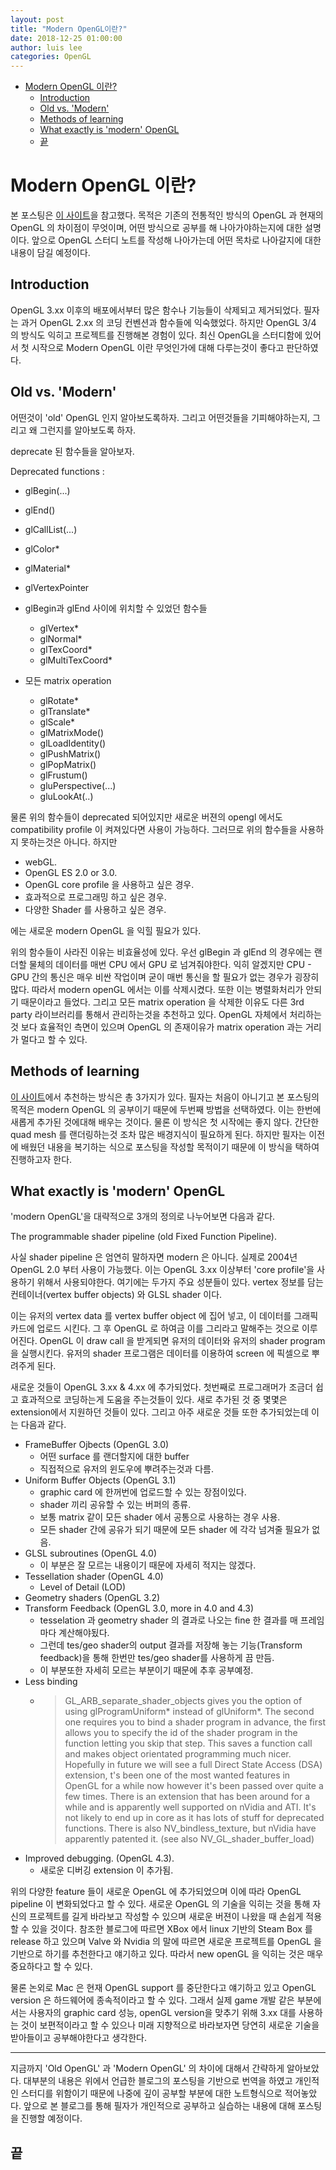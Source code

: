 ```yaml
---
layout: post
title: "Modern OpenGL이란?"
date: 2018-12-25 01:00:00
author: luis lee
categories: OpenGL
---
```

<!-- TOC -->

- [Modern OpenGL 이란?](#modern-opengl-이란)
    - [Introduction](#introduction)
    - [Old vs. 'Modern'](#old-vs-modern)
    - [Methods of learning](#methods-of-learning)
    - [What exactly is 'modern' OpenGL](#what-exactly-is-modern-opengl)
    - [끝](#끝)

<!-- /TOC -->
# Modern OpenGL 이란?

본 포스팅은 [이 사이트](http://www.davidbishop.org/oglmeta)을 참고했다.
목적은 기존의 전통적인 방식의 OpenGL 과 현재의 OpenGL 의 차이점이 무엇이며, 어떤 방식으로 공부를 해
나아가야하는지에 대한 설명이다. 앞으로 OpenGL 스터디 노트를 작성해 나아가는데 어떤 목차로 나아갈지에 대한 내용이
담길 예정이다.

## Introduction

OpenGL 3.xx 이후의 배포에서부터 많은 함수나 기능들이 삭제되고 제거되었다.
필자는 과거 OpenGL 2.xx 의 코딩 컨벤션과 함수들에 익숙했었다. 하지만 OpenGL 3/4 의 방식도
익히고 프로젝트를 진행해본 경험이 있다. 최신 OpenGL을 스터디함에 있어서 첫 시작으로 Modern OpenGL 이란 무엇인가에 대해
다루는것이 좋다고 판단하였다.

## Old vs. 'Modern'

어떤것이 'old' OpenGL 인지 알아보도록하자. 그리고 어떤것들을 기피해야하는지, 그리고 왜 그런지를 알아보도록 하자.

deprecate 된 함수들을 알아보자.

Deprecated functions :

- glBegin(...)
- glEnd()
- glCallList(...)
- glColor\*
- glMaterial\*
- glVertexPointer
- glBegin과 glEnd 사이에 위치할 수 있었던 함수들

  - glVertex\*
  - glNormal\*
  - glTexCoord\*
  - glMultiTexCoord\*

- 모든 matrix operation

  - glRotate\*
  - glTranslate\*
  - glScale\*
  - glMatrixMode()
  - glLoadIdentity()
  - glPushMatrix()
  - glPopMatrix()
  - glFrustum()
  - gluPerspective(...)
  - gluLookAt(..)

물론 위의 함수들이 deprecated 되어있지만 새로운 버젼의 opengl 에서도 compatibility profile 이 켜져있다면
사용이 가능하다. 그러므로 위의 함수들을 사용하지 못하는것은 아니다. 하지만

- webGL.
- OpenGL ES 2.0 or 3.0.
- OpenGL core profile 을 사용하고 싶은 경우.
- 효과적으로 프로그래밍 하고 싶은 경우.
- 다양한 Shader 를 사용하고 싶은 경우.

에는 새로운 modern OpenGL 을 익힐 필요가 있다.

위의 함수들이 사라진 이유는 비효율성에 있다.
우선 glBegin 과 glEnd 의 경우에는 랜더할 물체의 데이터를 매번 CPU 에서 GPU 로 넘겨줘야한다.
익히 알겠지만 CPU - GPU 간의 통신은 매우 비싼 작업이며 굳이 매번 통신을 할 필요가 없는 경우가 굉장히 많다.
따라서 modern openGL 에서는 이를 삭제시켰다.
또한 이는 병렬화처리가 안되기 때문이라고 들었다.
그리고 모든 matrix operation 을 삭제한 이유도 다른 3rd party 라이브러리를 통해서 관리하는것을 추천하고 있다.
OpenGL 자체에서 처리하는 것 보다 효율적인 측면이 있으며 OpenGL 의 존재이유가 matrix operation 과는 거리가 멀다고 할 수 있다.

## Methods of learning

[이 사이트](http://www.davidbishop.org/oglmeta)에서 추천하는 방식은 총 3가지가 있다. 필자는 처음이 아니기고 본 포스팅의 목적은
modern OpenGL 의 공부이기 때문에 두번째 방법을 선택하였다. 이는 한번에 새롭게 추가된 것에대해 배우는 것이다.
물론 이 방식은 첫 시작에는 좋지 않다. 간단한 quad mesh 를 랜더링하는것 조차 많은 배경지식이 필요하게 된다. 하지만 필자는 이전에 배웠던 내용을 복기하는 식으로 포스팅을 작성할 목적이기 때문에 이 방식을 택하여 진행하고자 한다.

## What exactly is 'modern' OpenGL

'modern OpenGL'을 대략적으로 3개의 정의로 나누어보면 다음과 같다.

The programmable shader pipeline (old Fixed Function Pipeline).

사실 shader pipeline 은 엄연히 말하자면 modern 은 아니다. 실제로 2004년 OpenGL 2.0 부터 사용이 가능했다.
이는 OpenGL 3.xx 이상부터 'core profile'을 사용하기 위해서 사용되야한다.
여기에는 두가지 주요 성분들이 있다.
vertex 정보를 담는 컨테이너(vertex buffer objects) 와 GLSL shader 이다.

이는 유저의 vertex data 를 vertex buffer object 에 집어 넣고, 이 데이터를 그래픽카드에 업로드 시킨다.
그 후 OpenGL 로 하여금 이를 그리라고 말해주는 것으로 이루어진다. OpenGL 이 draw call 을 받게되면 유저의 데이터와
유저의 shader program을 실행시킨다. 유저의 shader 프로그램은 데이터를 이용하여 screen 에 픽셀으로 뿌려주게 된다.

새로운 것들이 OpenGL 3.xx & 4.xx 에 추가되었다. 첫번째로 프로그래머가 조금더 쉽고 효과적으로 코딩하는게 도움을 주는것들이 있다.
새로 추가된 것 중 몇몇은 extension에서 지원하던 것들이 있다. 그리고 아주 새로운 것들 또한 추가되었는데 이는 다음과 같다.

- FrameBuffer Ojbects (OpenGL 3.0)
  - 어떤 surface 를 랜더할지에 대한 buffer
  - 직접적으로 유저의 윈도우에 뿌려주는것과 다름.
- Uniform Buffer Objects (OpenGL 3.1)
  - graphic card 에 한꺼번에 업로드할 수 있는 장점이있다.
  - shader 끼리 공유할 수 있는 버퍼의 종류.
  - 보통 matrix 같이 모든 shader 에서 공통으로 사용하는 경우 사용.
  - 모든 shader 간에 공유가 되기 때문에 모든 shader 에 각각 넘겨줄 필요가 없음.
- GLSL subroutines (OpenGL 4.0)
  - 이 부분은 잘 모르는 내용이기 때문에 자세히 적지는 않겠다.
- Tessellation shader (OpenGL 4.0)
  - Level of Detail (LOD)
- Geometry shaders (OpenGL 3.2)
- Transform Feedback (OpenGL 3.0, more in 4.0 and 4.3)
  - tesselation 과 geometry shader 의 결과로 나오는 fine 한 결과를 매 프레임마다 계산해야됬다.
  - 그런데 tes/geo shader의 output 결과를 저장해 놓는 기능(Transform feedback)을 통해 한번만 tes/geo shader를 사용하게 끔 만듬.
  - 이 부분또한 자세히 모르는 부분이기 때문에 추후 공부예정.
- Less binding
  - > GL_ARB_separate_shader_objects gives you the option of using glProgramUniform* instead of glUniform*. The second one requires you to bind a shader program in advance, the first allows you to specify the id of the shader program in the function letting you skip that step. This saves a function call and makes object orientated programming much nicer. Hopefully in future we will see a full Direct State Access (DSA) extension, t's been one of the most wanted features in OpenGL for a while now however it's been passed over quite a few times. There is an extension that has been around for a while and is apparently well supported on nVidia and ATI. It's not likely to end up in core as it has lots of stuff for deprecated functions. There is also NV_bindless_texture, but nVidia have apparently patented it. (see also NV_GL_shader_buffer_load)
- Improved debugging. (OpenGL 4.3).
  - 새로운 디버깅 extension 이 추가됨.

위의 다양한 feature 들이 새로운 OpenGL 에 추가되었으며 이에 따라 OpenGL pipeline 이 변화되었다고 할 수 있다.
새로운 OpenGL 의 기술을 익히는 것을 통해 자신의 프로젝트를 길게 바라보고 작성할 수 있으며 새로운 버젼이 나왔을 때 손쉽게 적용할 수 있을 것이다.
참조한 블로그에 따르면 XBox 에서 linux 기반의 Steam Box 를 release 하고 있으며 Valve 와 Nvidia 의 말에 따르면 새로운 프로젝트를 OpenGL 을 기반으로 하기를 추천한다고 얘기하고 있다. 따라서 new openGL 을 익히는 것은 매우 중요하다고 할 수 있다.

물론 논외로 Mac 은 현재 OpenGL support 를 중단한다고 얘기하고 있고 OpenGL version 은 하드웨어에 종속적이라고 할 수 있다.
그래서 실제 game 개발 같은 부분에서는 사용자의 graphic card 성능, openGL version을 맞추기 위해 3.xx 대를 사용하는 것이 보편적이라고 할 수 있으나 미래 지향적으로 바라보자면 당연히 새로운 기술을 받아들이고 공부해야한다고 생각한다.

---

지금까지 'Old OpenGL' 과 'Modern OpenGL' 의 차이에 대해서 간략하게 알아보았다.
대부분의 내용은 위에서 언급한 블로그의 포스팅을 기반으로 번역을 하였고 개인적인 스터디를 위함이기 때문에 나중에 깊이 공부할 부분에 대한 노트형식으로 적어놓았다. 앞으로 본 블로그를 통해 필자가 개인적으로 공부하고 실습하는 내용에 대해 포스팅을 진행할 예정이다.

## 끝
